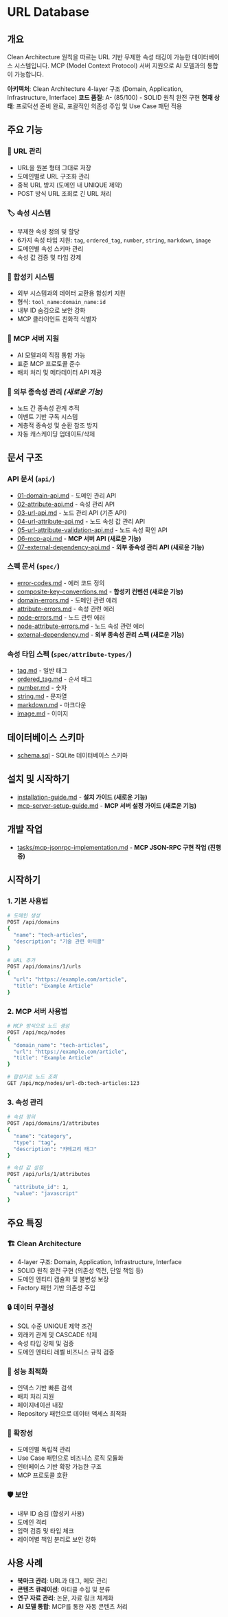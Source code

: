 # URL Database

## 개요
Clean Architecture 원칙을 따르는 URL 기반 무제한 속성 태깅이 가능한 데이터베이스 시스템입니다. 
MCP (Model Context Protocol) 서버 지원으로 AI 모델과의 통합이 가능합니다.

**아키텍처**: Clean Architecture 4-layer 구조 (Domain, Application, Infrastructure, Interface)
**코드 품질**: A- (85/100) - SOLID 원칙 완전 구현
**현재 상태**: 프로덕션 준비 완료, 포괄적인 의존성 주입 및 Use Case 패턴 적용

## 주요 기능

### 🔗 URL 관리
- URL을 원본 형태 그대로 저장
- 도메인별로 URL 구조화 관리
- 중복 URL 방지 (도메인 내 UNIQUE 제약)
- POST 방식 URL 조회로 긴 URL 처리

### 🏷️ 속성 시스템
- 무제한 속성 정의 및 할당
- 6가지 속성 타입 지원: `tag`, `ordered_tag`, `number`, `string`, `markdown`, `image`
- 도메인별 속성 스키마 관리
- 속성 값 검증 및 타입 강제

### 🔑 합성키 시스템
- 외부 시스템과의 데이터 교환용 합성키 지원
- 형식: `tool_name:domain_name:id`
- 내부 ID 숨김으로 보안 강화
- MCP 클라이언트 친화적 식별자

### 🤖 MCP 서버 지원
- AI 모델과의 직접 통합 가능
- 표준 MCP 프로토콜 준수
- 배치 처리 및 메타데이터 API 제공

### 🔗 외부 종속성 관리 *(새로운 기능)*
- 노드 간 종속성 관계 추적
- 이벤트 기반 구독 시스템
- 계층적 종속성 및 순환 참조 방지
- 자동 캐스케이딩 업데이트/삭제

## 문서 구조

### API 문서 (`api/`)
- [01-domain-api.md](api/01-domain-api.md) - 도메인 관리 API
- [02-attribute-api.md](api/02-attribute-api.md) - 속성 관리 API
- [03-url-api.md](api/03-url-api.md) - 노드 관리 API (기존 API)
- [04-url-attribute-api.md](api/04-url-attribute-api.md) - 노드 속성 값 관리 API
- [05-url-attribute-validation-api.md](api/05-url-attribute-validation-api.md) - 노드 속성 확인 API
- [06-mcp-api.md](api/06-mcp-api.md) - **MCP 서버 API (새로운 기능)**
- [07-external-dependency-api.md](api/07-external-dependency-api.md) - **외부 종속성 관리 API (새로운 기능)**

### 스펙 문서 (`spec/`)
- [error-codes.md](spec/error-codes.md) - 에러 코드 정의
- [composite-key-conventions.md](spec/composite-key-conventions.md) - **합성키 컨벤션 (새로운 기능)**
- [domain-errors.md](spec/domain-errors.md) - 도메인 관련 에러
- [attribute-errors.md](spec/attribute-errors.md) - 속성 관련 에러
- [node-errors.md](spec/node-errors.md) - 노드 관련 에러
- [node-attribute-errors.md](spec/node-attribute-errors.md) - 노드 속성 관련 에러
- [external-dependency.md](spec/external-dependency.md) - **외부 종속성 관리 스펙 (새로운 기능)**

### 속성 타입 스펙 (`spec/attribute-types/`)
- [tag.md](spec/attribute-types/tag.md) - 일반 태그
- [ordered_tag.md](spec/attribute-types/ordered_tag.md) - 순서 태그
- [number.md](spec/attribute-types/number.md) - 숫자
- [string.md](spec/attribute-types/string.md) - 문자열
- [markdown.md](spec/attribute-types/markdown.md) - 마크다운
- [image.md](spec/attribute-types/image.md) - 이미지

## 데이터베이스 스키마
- [schema.sql](../schema.sql) - SQLite 데이터베이스 스키마

## 설치 및 시작하기
- [installation-guide.md](installation-guide.md) - **설치 가이드 (새로운 기능)**
- [mcp-server-setup-guide.md](mcp-server-setup-guide.md) - **MCP 서버 설정 가이드 (새로운 기능)**

## 개발 작업
- [tasks/mcp-jsonrpc-implementation.md](tasks/mcp-jsonrpc-implementation.md) - **MCP JSON-RPC 구현 작업 (진행 중)**

## 시작하기

### 1. 기본 사용법
```bash
# 도메인 생성
POST /api/domains
{
  "name": "tech-articles",
  "description": "기술 관련 아티클"
}

# URL 추가
POST /api/domains/1/urls
{
  "url": "https://example.com/article",
  "title": "Example Article"
}
```

### 2. MCP 서버 사용법
```bash
# MCP 방식으로 노드 생성
POST /api/mcp/nodes
{
  "domain_name": "tech-articles",
  "url": "https://example.com/article",
  "title": "Example Article"
}

# 합성키로 노드 조회
GET /api/mcp/nodes/url-db:tech-articles:123
```

### 3. 속성 관리
```bash
# 속성 정의
POST /api/domains/1/attributes
{
  "name": "category",
  "type": "tag",
  "description": "카테고리 태그"
}

# 속성 값 설정
POST /api/urls/1/attributes
{
  "attribute_id": 1,
  "value": "javascript"
}
```

## 주요 특징

### 🏗️ Clean Architecture
- 4-layer 구조: Domain, Application, Infrastructure, Interface
- SOLID 원칙 완전 구현 (의존성 역전, 단일 책임 등)
- 도메인 엔티티 캡슐화 및 불변성 보장
- Factory 패턴 기반 의존성 주입

### 🔒 데이터 무결성
- SQL 수준 UNIQUE 제약 조건
- 외래키 관계 및 CASCADE 삭제
- 속성 타입 강제 및 검증
- 도메인 엔티티 레벨 비즈니스 규칙 검증

### 🚀 성능 최적화
- 인덱스 기반 빠른 검색
- 배치 처리 지원
- 페이지네이션 내장
- Repository 패턴으로 데이터 액세스 최적화

### 🔌 확장성
- 도메인별 독립적 관리
- Use Case 패턴으로 비즈니스 로직 모듈화
- 인터페이스 기반 확장 가능한 구조
- MCP 프로토콜 호환

### 🛡️ 보안
- 내부 ID 숨김 (합성키 사용)
- 도메인 격리
- 입력 검증 및 타입 체크
- 레이어별 책임 분리로 보안 강화

## 사용 사례

- **북마크 관리**: URL과 태그, 메모 관리
- **콘텐츠 큐레이션**: 아티클 수집 및 분류
- **연구 자료 관리**: 논문, 자료 링크 체계화
- **AI 모델 통합**: MCP를 통한 자동 콘텐츠 처리